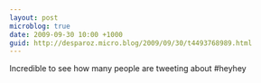 ```yaml
---
layout: post
microblog: true
date: 2009-09-30 10:00 +1000
guid: http://desparoz.micro.blog/2009/09/30/t4493768989.html
---
```

Incredible to see how many people are tweeting about #heyhey
